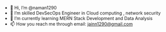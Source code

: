 - 👋 Hi, I’m @naman1290
- 👀 I’m skilled DevSecOps Engineer in Cloud computing , network security
- 🌱 I’m currently learning MERN Stack Development and Data Analysis
- 📫 How you reach me through email: jainn1290@gmail.com

<!---
naman1290/naman1290 is a ✨ special ✨ repository because its `README.md` (this file) appears on your GitHub profile.
You can click the Preview link to take a look at your changes.
--->
